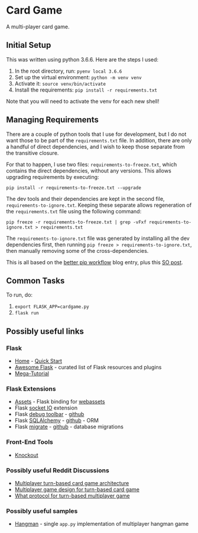 # Card Game #

A multi-player card game.

## Initial Setup ##

This was written using python 3.6.6. Here are the steps I used:

1) In the root directory, run: `pyenv local 3.6.6`
2) Set up the virtual environment: `python -m venv venv`
3) Activate it: `source venv/bin/activate`
4) Install the requirements: `pip install -r requirements.txt`

Note that you will need to activate the venv for each new shell!

## Managing Requirements ##

There are a couple of python tools that I use for development, but I do not want those to be part of
the `requirements.txt` file. In addition, there are only a handful of direct dependencies, and I wish
to keep those separate from the transitive closure.

For that to happen, I use two files: `requirements-to-freeze.txt`, which contains the direct dependencies,
without any versions. This allows upgrading requirements by executing:

    pip install -r requirements-to-freeze.txt --upgrade

The dev tools and their dependencies are kept in the second file, `requirements-to-ignore.txt`. Keeping
these separate allows regeneration of the `requirements.txt` file using the following command:

    pip freeze -r requirements-to-freeze.txt | grep -vFxf requirements-to-ignore.txt > requirements.txt

The `requirements-to-ignore.txt` file was generated by installing all the dev dependencies first,
then running `pip freeze > requirements-to-ignore.txt`, then manually removing some of the cross-dependencies.

This is all based on the [better pip workflow](https://www.kennethreitz.org/essays/a-better-pip-workflow) blog entry, plus this [SO post](https://stackoverflow.com/a/43137206/282725).

## Common Tasks ##

To run, do:

1) `export FLASK_APP=cardgame.py`
2) `flask run`

## Possibly useful links ##

### Flask ###

* [Home](http://flask.pocoo.org/) - [Quick Start](http://flask.pocoo.org/docs/1.0/quickstart/)
* [Awesome Flask](https://github.com/humiaozuzu/awesome-flask) - curated list of Flask resources and plugins
* [Mega-Tutorial](https://blog.miguelgrinberg.com/post/the-flask-mega-tutorial-part-i-hello-world)

### Flask Extensions ###

* [Assets](http://flask-assets.readthedocs.io/en/latest/) - Flask binding for [webassets](https://webassets.readthedocs.io/en/latest/index.html)
* Flask [socket IO](https://github.com/miguelgrinberg/Flask-SocketIO) extension
* Flask [debug toolbar](https://flask-debugtoolbar.readthedocs.io/en/latest/) - [github](https://github.com/mgood/flask-debugtoolbar)
* Flask [SQLAlchemy](http://flask-sqlalchemy.pocoo.org/latest/) - [github](https://github.com/mitsuhiko/flask-sqlalchemy) - ORM
* Flask [migrate](http://flask-migrate.readthedocs.io/en/latest/) - [github](https://github.com/miguelgrinberg/flask-migrate) - database migrations

### Front-End Tools ###

* [Knockout](http://knockoutjs.com/index.html)

### Possibly useful Reddit Discussions ###

* [Multiplayer turn-based card game architecture](https://www.reddit.com/r/gamedev/comments/6xti6g/multiplayer_turn_based_card_game_architecture/)
* [Multiplayer game design for turn-based card game](https://www.reddit.com/r/Python/comments/8q2slw/multiplayer_game_design_for_turnbased_card_game/)
* [What protocol for turn-based multiplayer game](https://www.reddit.com/r/Python/comments/1yzdb4/what_protocol_would_you_use_for_turnbased/)

### Possibly useful samples ###

* [Hangman](https://github.com/rohit-jamuar/Hangman) - single `app.py` implementation of multiplayer hangman game

